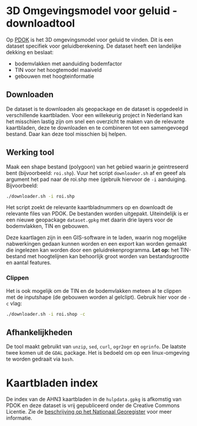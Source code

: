 # 3D Omgevingsmodel voor geluid - downloadtool

Op [PDOK](https://www.pdok.nl) is het 3D omgevingsmodel voor geluid te vinden. Dit is een dataset
specifiek voor geluidberekening. De dataset heeft een landelijke dekking en beslaat:
- bodemvlakken met aanduiding bodemfactor
- TIN voor het hoogtemodel maaiveld
- gebouwen met hoogteinformatie

## Downloaden

De dataset is te downloaden als geopackage en de dataset is opgedeeld in verschillende
kaartbladen. Voor een willekeurig project in Nederland kan het misschien lastig zijn om snel een
overzicht te maken van de relevante kaartbladen, deze te downloaden en te combineren tot een
samengevoegd bestand. Daar kan deze tool misschien bij helpen.

## Werking tool
Maak een shape bestand (polygoon) van het gebied waarin je geintreseerd bent (bijvoorbeeld: 
`roi.shp`). 
Vuur het script `downloader.sh` af en geeef als argument het pad naar de roi.shp mee (gebruik
hiervoor de `-i` aanduiging. Bijvoorbeeld:

```bash
./downloader.sh -i roi.shp
```

Het script zoekt de relevante kaartbladnummers op en downloadt
de relevante files van PDOK. De bestanden worden uitgepakt.
Uiteindelijk is er een nieuwe geopackage `dataset.gpkg` met daarin drie layers voor de
bodemvlakken, TIN en gebouwen.

Deze kaartlagen zijn in een GIS-software in te laden, waarin nog mogelijke nabwerkingen gedaan
kunnen worden en een export kan worden gemaakt die ingelezen kan worden door een
geluidrekenprogramma. **Let op:** het TIN-bestand met hoogtelijnen kan behoorlijk groot worden van
bestandsgrootte en aantal features.

### Clippen
Het is ook mogelijk om de TIN en de bodemvlakken meteen al te clippen met de inputshape (de
gebouwen worden al gelclipt). Gebruik hier voor de `-c` vlag:

```bash
./downloader.sh -i roi.shop -c
```

## Afhankelijkheden

De tool maakt gebruikt van `unzip`, `sed`, `curl`, `ogr2ogr` en `ogrinfo`. De laatste twee komen
uit de `GDAL` package. Het is bedoeld om op een linux-omgeving te worden gedraait via `bash`.

# Kaartbladen index

De index van de AHN3 kaartbladen in de `hulpdata.gpkg` is afkomstig van PDOK en deze dataset is
vrij gepubliceerd onder de Creative Commons Licentie. Zie de [beschrijving op het Nationaal
Georegister](https://www.nationaalgeoregister.nl/geonetwork/srv/dut/catalog.search#/metadata/41daef8b-155e-4608-b49c-c87ea45d931c?tab=general)
voor meer informatie.
